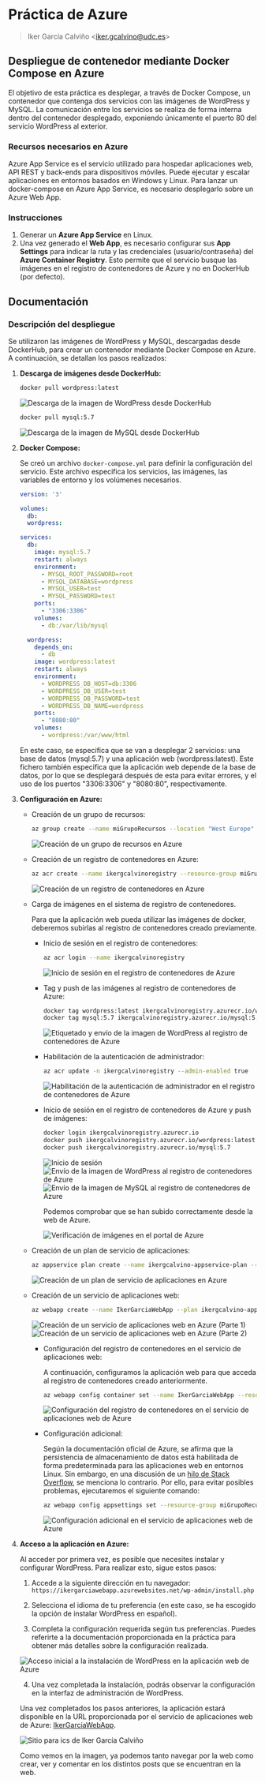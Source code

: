 # Práctica de Azure

> Iker García Calviño \<iker.gcalvino@udc.es\>

## Despliegue de contenedor mediante Docker Compose en Azure

El objetivo de esta práctica es desplegar, a través de Docker Compose, un contenedor que contenga dos servicios con las imágenes de WordPress y MySQL. La comunicación entre los servicios se realiza de forma interna dentro del contenedor desplegado, exponiendo únicamente el puerto 80 del servicio WordPress al exterior.

### Recursos necesarios en Azure

Azure App Service es el servicio utilizado para hospedar aplicaciones web, API REST y back-ends para dispositivos móviles. Puede ejecutar y escalar aplicaciones en entornos basados en Windows y Linux. Para lanzar un docker-compose en Azure App Service, es necesario desplegarlo sobre un Azure Web App.

### Instrucciones

1. Generar un **Azure App Service** en Linux.
2. Una vez generado el **Web App**, es necesario configurar sus **App Settings** para indicar la ruta y las credenciales (usuario/contraseña) del **Azure Container Registry**. Esto permite que el servicio busque las imágenes en el registro de contenedores de Azure y no en DockerHub (por defecto).

## Documentación

### Descripción del despliegue

Se utilizaron las imágenes de WordPress y MySQL, descargadas desde DockerHub, para crear un contenedor mediante Docker Compose en Azure. A continuación, se detallan los pasos realizados:

1. **Descarga de imágenes desde DockerHub:**

    ```bash
    docker pull wordpress:latest
    ```

    ![Descarga de la imagen de WordPress desde DockerHub](img/azure01.png)

    ```bash
    docker pull mysql:5.7
    ```

    ![Descarga de la imagen de MySQL desde DockerHub](img/azure02.png)

2. **Docker Compose:**

    Se creó un archivo `docker-compose.yml` para definir la configuración del servicio. Este archivo especifica los servicios, las imágenes, las variables de entorno y los volúmenes necesarios.

    ```yaml
    version: '3'

    volumes:
      db:
      wordpress:

    services:
      db:
        image: mysql:5.7
        restart: always
        environment:
          - MYSQL_ROOT_PASSWORD=root
          - MYSQL_DATABASE=wordpress
          - MYSQL_USER=test
          - MYSQL_PASSWORD=test
        ports:
          - "3306:3306"
        volumes:
          - db:/var/lib/mysql

      wordpress:
        depends_on:
          - db
        image: wordpress:latest
        restart: always
        environment:
          - WORDPRESS_DB_HOST=db:3306
          - WORDPRESS_DB_USER=test
          - WORDPRESS_DB_PASSWORD=test
          - WORDPRESS_DB_NAME=wordpress
        ports:
          - "8080:80"
        volumes:
          - wordpress:/var/www/html
    ```

    En este caso, se especifica que se van a desplegar 2 servicios: una base de datos (mysql:5.7) y una aplicación web (wordpress:latest). Este fichero también especifica que la aplicación web depende de la base de datos, por lo que se desplegará después de esta para evitar errores, y el uso de los puertos "3306:3306" y "8080:80", respectivamente.

3. **Configuración en Azure:**

    - Creación de un grupo de recursos:

        ```bash
        az group create --name miGrupoRecursos --location "West Europe"
        ```

        ![Creación de un grupo de recursos en Azure](img/azure03.png)

    - Creación de un registro de contenedores en Azure:

        ```bash
        az acr create --name ikergcalvinoregistry --resource-group miGrupoRecursos --sku Basic
        ```

        ![Creación de un registro de contenedores en Azure](img/azure04.png)

    - Carga de imágenes en el sistema de registro de contenedores.
    
        Para que la aplicación web pueda utilizar las imágenes de docker, deberemos subirlas al registro de contenedores creado previamente.

        - Inicio de sesión en el registro de contenedores:

            ```bash
            az acr login --name ikergcalvinoregistry
            ```

            ![Inicio de sesión en el registro de contenedores de Azure](img/azure05.png)

        - Tag y push de las imágenes al registro de contenedores de Azure:

            ```bash
            docker tag wordpress:latest ikergcalvinoregistry.azurecr.io/wordpress:latest
            docker tag mysql:5.7 ikergcalvinoregistry.azurecr.io/mysql:5.7
            ```

            ![Etiquetado y envío de la imagen de WordPress al registro de contenedores de Azure](img/azure06.png)

        - Habilitación de la autenticación de administrador:

            ```bash
            az acr update -n ikergcalvinoregistry --admin-enabled true
            ```

            ![Habilitación de la autenticación de administrador en el registro de contenedores de Azure](img/azure07.png)

        - Inicio de sesión en el registro de contenedores de Azure y push de imágenes:

            ```bash
            docker login ikergcalvinoregistry.azurecr.io
            docker push ikergcalvinoregistry.azurecr.io/wordpress:latest
            docker push ikergcalvinoregistry.azurecr.io/mysql:5.7
            ```

            ![Inicio de sesión](img/azure08.png)
            ![Envío de la imagen de WordPress al registro de contenedores de Azure](img/azure09.png)
            ![Envío de la imagen de MySQL al registro de contenedores de Azure](img/azure10.png)

            Podemos comprobar que se han subido correctamente desde la web de Azure.

            ![Verificación de imágenes en el portal de Azure](img/azure11.png)

    - Creación de un plan de servicio de aplicaciones:

        ```bash
        az appservice plan create --name ikergcalvino-appservice-plan --resource-group miGrupoRecursos --sku B1 --is-linux
        ```

        ![Creación de un plan de servicio de aplicaciones en Azure](img/azure12.png)

    - Creación de un servicio de aplicaciones web:

        ```bash
        az webapp create --name IkerGarciaWebApp --plan ikergcalvino-appservice-plan --resource-group miGrupoRecursos --multicontainer-config-file docker-compose.yml --multicontainer-config-type COMPOSE
        ```

        ![Creación de un servicio de aplicaciones web en Azure (Parte 1)](img/azure13-1.png)
        ![Creación de un servicio de aplicaciones web en Azure (Parte 2)](img/azure13-2.png)

        - Configuración del registro de contenedores en el servicio de aplicaciones web:

            A continuación, configuramos la aplicación web para que acceda al registro de contenedores creado anteriormente.

            ```bash
            az webapp config container set --name IkerGarciaWebApp --resource-group miGrupoRecursos --docker-registry-server-url ikergcalvinoregistry.azurecr.io --docker-registry-server-user ikergcalvinoregistry --docker-registry-server-password nbXfPUWkGsKLypLyHcBdo8OWJUS6TA+4eJfZrs82n1+ACRAfHh/0
            ```

            ![Configuración del registro de contenedores en el servicio de aplicaciones web de Azure](img/azure14.png)

        - Configuración adicional:

            Según la documentación oficial de Azure, se afirma que la persistencia de almacenamiento de datos está habilitada de forma predeterminada para las aplicaciones web en entornos Linux. Sin embargo, en una discusión de un [hilo de Stack Overflow](https://stackoverflow.com/questions/61701578/how-to-access-the-persistent-shared-storage-of-azure-web-apps-for-containers/61707784#61707784), se menciona lo contrario. Por ello, para evitar posibles problemas, ejecutaremos el siguiente comando:

            ```bash
            az webapp config appsettings set --resource-group miGrupoRecursos --name IkerGarciaWebApp --settings WEBSITES_ENABLE_APP_SERVICE_STORAGE=true
            ```

            ![Configuración adicional en el servicio de aplicaciones web de Azure](img/azure15.png)

4. **Acceso a la aplicación en Azure:**

    Al acceder por primera vez, es posible que necesites instalar y configurar WordPress. Para realizar esto, sigue estos pasos:

    1. Accede a la siguiente dirección en tu navegador: `https://ikergarciawebapp.azurewebsites.net/wp-admin/install.php`

    2. Selecciona el idioma de tu preferencia (en este caso, se ha escogido la opción de instalar WordPress en español).

    3. Completa la configuración requerida según tus preferencias. Puedes referirte a la documentación proporcionada en la práctica para obtener más detalles sobre la configuración realizada.

    ![Acceso inicial a la instalación de WordPress en la aplicación web de Azure](img/azure16.png)

    4. Una vez completada la instalación, podrás observar la configuración en la interfaz de administración de WordPress.

    Una vez completados los pasos anteriores, la aplicación estará disponible en la URL proporcionada por el servicio de aplicaciones web de Azure: [IkerGarciaWebApp](https://ikergarciawebapp.azurewebsites.net).

    ![Sitio para ics de Iker García Calviño](img/azure17.png)

    Como vemos en la imagen, ya podemos tanto navegar por la web como crear, ver y comentar en los distintos posts que se encuentran en la web.
